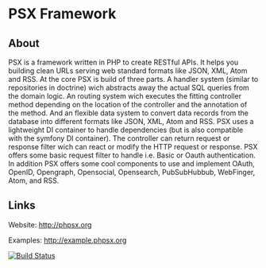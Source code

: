 PSX Framework
===

## About

PSX is a framework written in PHP to create RESTful APIs. It helps you building 
clean URLs serving web standard formats like JSON, XML, Atom and RSS. At the 
core PSX is build of three parts. A handler system (similar to repositories in 
doctrine) wich abstracts away the actual SQL queries from the domain logic. An 
routing system wich executes the fitting controller method depending on	the 
location of the controller and the annotation of the method. And an flexible 
data system to convert data records from the database into different formats 
like JSON, XML, Atom and RSS. PSX uses a lightweight DI container to handle 
dependencies (but is also compatible with the symfony DI container). The 
controller can return request or response filter wich can react or modify the 
HTTP request or response. PSX offers some basic request filter to handle i.e. 
Basic or Oauth authentication. In addition PSX offers some cool components to 
use and implement OAuth, OpenID, Opengraph, Opensocial, Opensearch, 
PubSubHubbub, WebFinger, Atom, and RSS.

## Links

Website:
http://phpsx.org

Examples:
http://example.phpsx.org


[![Build Status](https://travis-ci.org/k42b3/psx.png)](https://travis-ci.org/k42b3/psx)

